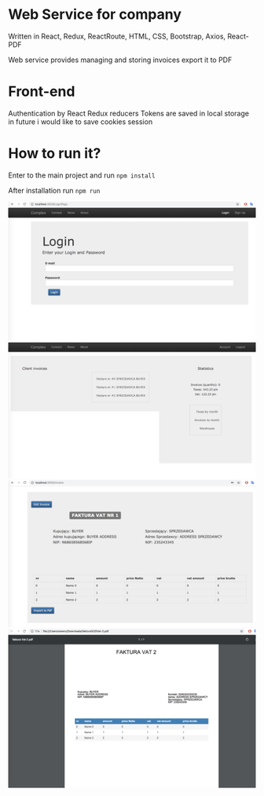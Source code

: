 # Web Service for company

Written in React, Redux, ReactRoute, HTML, CSS, Bootstrap, Axios, React-PDF

Web service provides managing and storing invoices export it to PDF

# Front-end

Authentication by React Redux reducers
Tokens are saved in local storage in future i would like to save cookies session

# How to run it?

Enter to the main project and run <code>npm install </code>

After installation run <code>npm run</code> 


![Alt text](img/ss1.png?raw=true "WebCompany") ![Alt text](img/ss2.png?raw=true "WebCompany")
![Alt text](img/ss3.png?raw=true "WebCompany") ![Alt text](img/ss4.png?raw=true "WebCompany")
